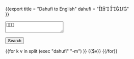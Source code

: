 {{export
title = "Dahufi to English"
dahufi = " "	 
}}
<script src="/js/filter.js"></script>

<textarea id="filter"></textarea>
<button onclick='filter(getElementById("filter").value)'>Search</button>

<div class="dict">
{{for k v in  split (exec "dahufi" "-m") }}
<span class="dict_item">{{$v}}</span>
{{/for}}
</div>
